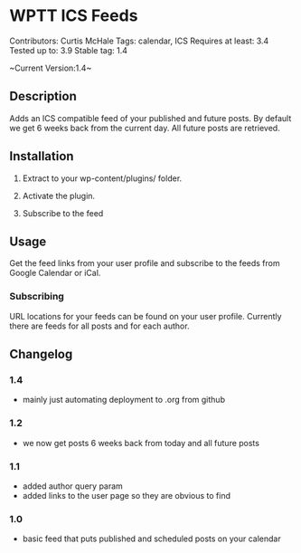 # WPTT ICS Feeds

Contributors: Curtis McHale
Tags: calendar, ICS
Requires at least: 3.4
Tested up to: 3.9
Stable tag: 1.4

~Current Version:1.4~

## Description

Adds an ICS compatible feed of your published and future posts. By default we get 6 weeks back from the current day. All future posts are retrieved.

## Installation

1. Extract to your wp-content/plugins/ folder.

2. Activate the plugin.

3. Subscribe to the feed

## Usage

Get the feed links from your user profile and subscribe to the feeds from Google Calendar or iCal.

### Subscribing

URL locations for your feeds can be found on your user profile. Currently there are feeds for all posts and for each author.

## Changelog

### 1.4

- mainly just automating deployment to .org from github

### 1.2

- we now get posts 6 weeks back from today and all future posts

### 1.1

- added author query param
- added links to the user page so they are obvious to find

### 1.0

- basic feed that puts published and scheduled posts on your calendar
